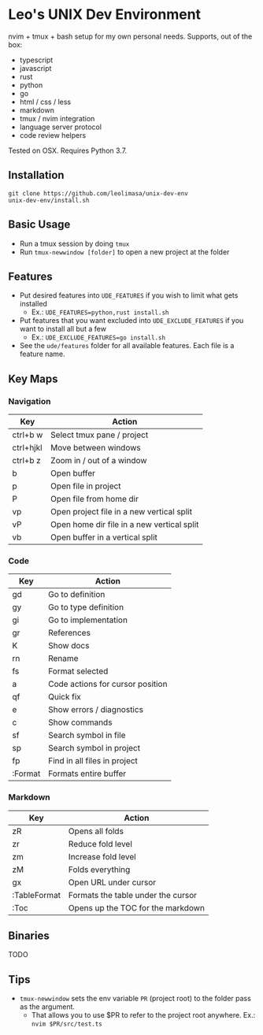 # Leo's UNIX Dev Environment

nvim + tmux + bash setup for my own personal needs. Supports, out of the box:

* typescript
* javascript
* rust
* python
* go
* html / css / less
* markdown
* tmux / nvim integration
* language server protocol
* code review helpers

Tested on OSX. Requires Python 3.7.

## Installation

```
git clone https://github.com/leolimasa/unix-dev-env 
unix-dev-env/install.sh
```

## Basic Usage

* Run a tmux session by doing `tmux`
* Run `tmux-newwindow [folder]` to open a new project at the folder

## Features

* Put desired features into `UDE_FEATURES` if you wish to limit what gets installed
  * Ex.: `UDE_FEATURES=python,rust install.sh`
* Put features that you want excluded into `UDE_EXCLUDE_FEATURES` if you want to install all but a few
  * Ex.: `UDE_EXCLUDE_FEATURES=go install.sh`
* See the `ude/features` folder for all available features. Each file is a feature name.

## Key Maps

### Navigation

| Key        | Action                                     |
|------------|--------------------------------------------|
| ctrl+b w   | Select tmux pane / project                 |
| ctrl+hjkl  | Move between windows                       |
| ctrl+b z   | Zoom in / out of a window                  |
| <space> b  | Open buffer                                |
| <space> p  | Open file in project                       |
| <space> P  | Open file from home dir                    |
| <space> vp | Open project file in a new vertical split  |
| <space> vP | Open home dir file in a new vertical split |
| <space> vb | Open buffer in a vertical split            |

### Code

| Key        | Action                           |
|------------|----------------------------------|
| gd         | Go to definition                 |
| gy         | Go to type definition            |
| gi         | Go to implementation             |
| gr         | References                       |
| K          | Show docs                        |
| <space> rn | Rename                           |
| <space> fs | Format selected                  |
| <space> a  | Code actions for cursor position |
| <space> qf | Quick fix                        |
| <space> e  | Show errors / diagnostics        |
| <space> c  | Show commands                    |
| <space> sf | Search symbol in file            |
| <space> sp | Search symbol in project         |
| <space> fp | Find in all files in project     |
| :Format    | Formats entire buffer            |

### Markdown

| Key          | Action                             |
|--------------|------------------------------------|
| zR           | Opens all folds                    |
| zr           | Reduce fold level                  |
| zm           | Increase fold level                |
| zM           | Folds everything                   |
| gx           | Open URL under cursor              |
| :TableFormat | Formats the table under the cursor |
| :Toc         | Opens up the TOC for the markdown


## Binaries

TODO

## Tips

* `tmux-newwindow` sets the env variable `PR` (project root) to the folder pass as the argument.
  * That allows you to use $PR to refer to the project root anywhere. Ex.: `nvim $PR/src/test.ts`

